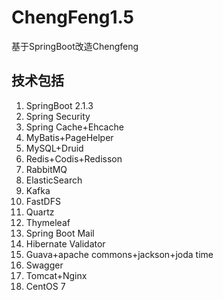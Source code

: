 # ChengFeng1.5
基于SpringBoot改造Chengfeng

## 技术包括

1. SpringBoot 2.1.3
2. Spring Security
3. Spring Cache+Ehcache
4. MyBatis+PageHelper
5. MySQL+Druid
6. Redis+Codis+Redisson
7. RabbitMQ
8. ElasticSearch
9. Kafka
10. FastDFS
11. Quartz
12. Thymeleaf
13. Spring Boot Mail
14. Hibernate Validator
15. Guava+apache commons+jackson+joda time
16. Swagger
17. Tomcat+Nginx
18. CentOS 7 